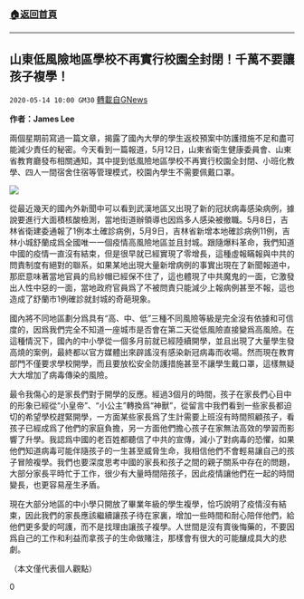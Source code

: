 ###  [:house:返回首頁](https://github.com/ourhimalayas/txt)
---

## 山東低風險地區學校不再實行校園全封閉！千萬不要讓孩子複學！
`2020-05-14 10:00 GM30` [轉載自GNews](https://gnews.org/zh-hant/203385/)

**作者：James Lee**

兩個星期前寫過一篇文章，揭露了國內大學的學生返校預案中防護措施不足和盡可能減少責任的秘密。今天看到一篇報道，5月12日，山東省衛生健康委員會、山東省教育廳發布相關通知，其中提到低風險地區學校不再實行校園全封閉、小班化教學、四人一間宿舍住宿等管理模式，校園內學生不需要佩戴口罩。

![](https://s3.amazonaws.com/gnews-media-offload/wp-content/uploads/2020/05/14082931/798.jpg)

從最近幾天的國內外新聞中可以看到武漢地區又出現了新的冠狀病毒感染病例，據說要進行大面積核酸檢測，當地街道辦領導也因爲多人感染被撤職。5月8日，吉林省衛建委通報了1例本土確診病例，5月9日，吉林省新增本地確診病例11例，吉林小城舒蘭成爲全國唯一一個疫情高風險地區並且封城。跟隨爆料革命，我們知道中國的疫情一直沒有結束，但是很早就已經實現了零增長，這種虛報瞞報與中共的問責制度有絕對的聯系，如果某地出現大量新增病例的事實出現在了新聞報道中，那麽意味著當地官員的烏紗帽已經保不住了，這也體現了中共魔鬼的一面，它激發出人性中惡的一面，當地政府官員爲了不被問責只能減少上報病例甚至不報，這也造成了舒蘭市1例確診就封城的奇葩現象。

國內將不同地區劃分爲具有“高、中、低”三種不同風險等級是完全沒有依據和可信度的，因爲我們完全不知道一座城市是否會在第二天從低風險直接變爲高風險。在這種情況下，國內的中小學從一個多月前就已經陸續開學，並且出現了大量學生發高燒的案例，最終都以官方媒體出來辟謠沒有感染新冠病毒而收場。然而現在教育部門不僅要求學校開學，而且要放松安全防護措施甚至不讓學生戴口罩，這樣無疑大大增加了病毒傳染的風險。

最令我傷心的是家長們對于開學的反應。經過3個月的時間，孩子在家長們心目中的形象已經從“小皇帝”、“小公主”轉換爲“神獸”，從留言中我們看到一些家長都迫切的希望學校趕緊開學，一方面某些家長爲了生計需要上班沒有時間照顧孩子，看孩子已經成爲了他們的家庭負擔，另一方面他們擔心孩子在家無法高效的學習而影響了升學。我認爲中國的老百姓都聽信了中共的宣傳，減小了對病毒的恐懼，如果他們知道病毒可能伴隨孩子的一生甚至威脅生命，我相信他們不會輕易讓自己的孩子冒險複學。我們也要深度思考中國的家長和孩子之間的親子關系中存在的問題，大部分家長平時忙于工作，很少有大量時間陪孩子，因此疫情讓他們在一起的時間變長，也更容易産生矛盾。

現在大部分地區的中小學只開放了畢業年級的學生複學，恰巧說明了疫情沒有結束，因此我們的家長應該繼續讓孩子待在家裏，增加一些時間和耐心陪伴他們，給他們更多愛的呵護，而不是找理由讓孩子複學。人世間是沒有賣後悔藥的，不要因爲自己的工作和利益而拿孩子的生命做賭注，那樣會有很大的可能釀成具大的悲劇。

（本文僅代表個人觀點）

0
